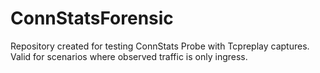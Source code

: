 # ConnStatsForensic
Repository created for testing ConnStats Probe with Tcpreplay captures. Valid for scenarios where observed traffic is only ingress.
